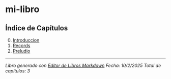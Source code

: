 # mi-libro

## Índice de Capítulos

00. [Introduccion](./00_introduccion.md)
01. [Records](./01_records.md)
02. [Preludio](./02_preludio.md)

---

*Libro generado con [Editor de Libros Markdown](http://localhost:3000)*
*Fecha: 10/2/2025*
*Total de capítulos: 3*
